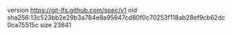 version https://git-lfs.github.com/spec/v1
oid sha256:13c523bb2e29b3a784e8a95947cd80f0c70253f118ab28ef9cb62dc0ca75515c
size 23841
